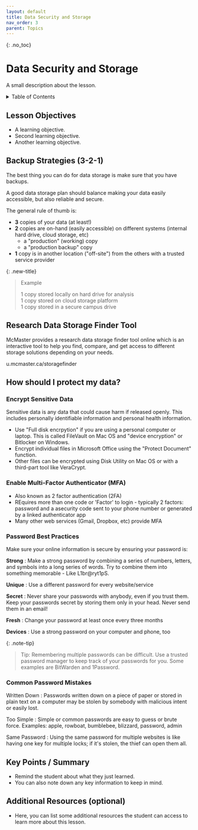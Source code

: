 ```yaml
---
layout: default
title: Data Security and Storage
nav_order: 3
parent: Topics
---
```


{: .no_toc}  
# Data Security and Storage

A small description about the lesson.

<details markdown="block" class="toc">
  <summary>
    Table of Contents
  </summary>
  {: .text-delta }
- TOC
{:toc}
</details>

## Lesson Objectives
- A learning objective.
- Second learning objective.
- Another learning objective.

<!-- ## Lesson Video
The following video demonstrates each of the steps outlined below in text.

<iframe height="416" width="100%" allowfullscreen frameborder=0 src="https://echo360.ca/media/a65689c0-c35c-4f33-9c12-f0ac97883f54/public?autoplay=false&automute=false"></iframe>
[View original here.](https://echo360.ca/media/a65689c0-c35c-4f33-9c12-f0ac97883f54/public?autoplay=false&automute=false) -->

## Backup Strategies (3-2-1)

The best thing you can do for data storage is make sure that you have backups.

A good data storage plan should balance making your data easily accessible, but also reliable and secure.

The general rule of thumb is:
- **3** copies of your data (at least!)
- **2** copies are on-hand (easily accessible) on different systems (internal hard drive, cloud storage, etc)
  - a "production" (working) copy
  - a "production backup" copy
- **1** copy is in another location ("off-site") from the others with a trusted service provider

{: .new-title}
> Example
>
> 1 copy stored locally on hard drive for analysis  
> 1 copy stored on cloud storage platform  
> 1 copy stored in a secure campus drive

## Research Data Storage Finder Tool

McMaster provides a research data storage finder tool online which is an interactive tool to help you find, compare, and get access to different storage solutions depending on your needs.

u.mcmaster.ca/storagefinder

## How should I protect my data?

### Encrypt Sensitive Data

Sensitive data is any data that could cause harm if released openly. This includes personally identifiable information and personal health information.

- Use "Full disk encrpytion" if you are using a personal computer or laptop. This is called FileVault on Mac OS and "device encryption" or Bitlocker on Windows.
- Encrypt individual files in Microsoft Office using the "Protect Document" function.
- Other files can be encrypted using Disk Utility on Mac OS or with a third-part tool like VeraCrypt.

### Enable Multi-Factor Authenticator (MFA)

- Also known as 2 factor authentication (2FA)
- REquires more than one code or 'Factor' to login - typically 2 factors: password and a asecurity code sent to your phone number or generated by a linked authenticator app
- Many other web services (Gmail, Dropbox, etc) provide MFA

### Password Best Practices

Make sure your online information is secure by ensuring your password is:

**Strong**
: Make a strong password by combining a series of numbers, letters, and symbols into a long series of words. Try to combine them into something memorable - Like L1br@ryt1pS.

**Unique**
: Use a different password for every website/service

**Secret**
: Never share your passwords with anybody, even if you trust them. Keep your passwords secret by storing them only in your head. Never send them in an email!

**Fresh**
: Change your password at least once every three months

**Devices**
: Use a strong password on your computer and phone, too

{: .note-tip}
> Tip: Remembering multiple passwords can be difficult. Use a trusted password manager to keep track of your passwords for you. Some examples are BitWarden and 1Password.

### Common Password Mistakes

Written Down
: Passwords written down on a piece of paper or stored in plain text on a computer may be stolen by somebody with malicious intent or easily lost.

Too Simple
: Simple or common passwords are easy to guess or brute force. Examples: apple, rowboat, bumblebee, blizzard, password, admin

Same Password
: Using the same password for multiple websites is like having one key for multiple locks; if it's stolen, the thief can open them all.

## Key Points / Summary

- Remind the student about what they just learned.
- You can also note down any key information to keep in mind.

## Additional Resources (optional)

- Here, you can list some additional resources the student can access to learn more about this lesson.
